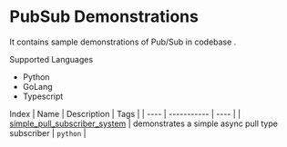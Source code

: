 # PubSub Demonstrations

It contains sample demonstrations of Pub/Sub in codebase .

Supported Languages
- Python
- GoLang
- Typescript

Index
| Name | Description | Tags |
| ---- | ----------- | ---- |
| [simple_pull_subscriber_system](./python/simple_pull_subscriber_system) | demonstrates a simple async pull type subscriber | `python` |
